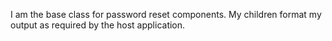 I am the base class for password reset components. My children format my output as required by the host application.
